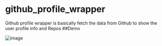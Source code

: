 # github_profile_wrapper
Github profile wrapper is basically fetch the data from Github to show the user profile info and Repos
##Demo

![image](https://user-images.githubusercontent.com/75834445/221928876-118fbdbf-30c0-4806-b5e6-704ee0778b6f.png)
